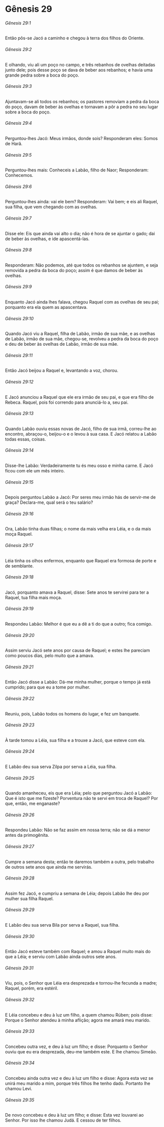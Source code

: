 # Gênesis 29

###### Gênesis 29:1

Então pôs-se Jacó a caminho e chegou à terra dos filhos do Oriente.

###### Gênesis 29:2

E olhando, viu ali um poço no campo, e três rebanhos de ovelhas deitadas junto dele; pois desse poço se dava de beber aos rebanhos; e havia uma grande pedra sobre a boca do poço.

###### Gênesis 29:3

Ajuntavam-se ali todos os rebanhos; os pastores removiam a pedra da boca do poço, davam de beber às ovelhas e tornavam a pôr a pedra no seu lugar sobre a boca do poço.

###### Gênesis 29:4

Perguntou-lhes Jacó: Meus irmãos, donde sois? Responderam eles: Somos de Harã.

###### Gênesis 29:5

Perguntou-lhes mais: Conheceis a Labão, filho de Naor; Responderam: Conhecemos.

###### Gênesis 29:6

Perguntou-lhes ainda: vai ele bem? Responderam: Vai bem; e eis ali Raquel, sua filha, que vem chegando com as ovelhas.

###### Gênesis 29:7

Disse ele: Eis que ainda vai alto o dia; não é hora de se ajuntar o gado; dai de beber às ovelhas, e ide apascentá-las.

###### Gênesis 29:8

Responderam: Não podemos, até que todos os rebanhos se ajuntem, e seja removida a pedra da boca do poço; assim é que damos de beber às ovelhas.

###### Gênesis 29:9

Enquanto Jacó ainda lhes falava, chegou Raquel com as ovelhas de seu pai; porquanto era ela quem as apascentava.

###### Gênesis 29:10

Quando Jacó viu a Raquel, filha de Labão, irmão de sua mãe, e as ovelhas de Labão, irmão de sua mãe, chegou-se, revolveu a pedra da boca do poço e deu de beber às ovelhas de Labão, irmão de sua mãe.

###### Gênesis 29:11

Então Jacó beijou a Raquel e, levantando a voz, chorou.

###### Gênesis 29:12

E Jacó anunciou a Raquel que ele era irmão de seu pai, e que era filho de Rebeca. Raquel, pois foi correndo para anunciá-lo a, seu pai.

###### Gênesis 29:13

Quando Labão ouviu essas novas de Jacó, filho de sua irmã, correu-lhe ao encontro, abraçou-o, beijou-o e o levou à sua casa. E Jacó relatou a Labão todas essas, coisas.

###### Gênesis 29:14

Disse-lhe Labão: Verdadeiramente tu és meu osso e minha carne. E Jacó ficou com ele um mês inteiro.

###### Gênesis 29:15

Depois perguntou Labão a Jacó: Por seres meu irmão hás de servir-me de graça? Declara-me, qual será o teu salário?

###### Gênesis 29:16

Ora, Labão tinha duas filhas; o nome da mais velha era Léia, e o da mais moça Raquel.

###### Gênesis 29:17

Léia tinha os olhos enfermos, enquanto que Raquel era formosa de porte e de semblante.

###### Gênesis 29:18

Jacó, porquanto amava a Raquel, disse: Sete anos te servirei para ter a Raquel, tua filha mais moça.

###### Gênesis 29:19

Respondeu Labão: Melhor é que eu a dê a ti do que a outro; fica comigo.

###### Gênesis 29:20

Assim serviu Jacó sete anos por causa de Raquel; e estes lhe pareciam como poucos dias, pelo muito que a amava.

###### Gênesis 29:21

Então Jacó disse a Labão: Dá-me minha mulher, porque o tempo já está cumprido; para que eu a tome por mulher.

###### Gênesis 29:22

Reuniu, pois, Labão todos os homens do lugar, e fez um banquete.

###### Gênesis 29:23

À tarde tomou a Léia, sua filha e a trouxe a Jacó, que esteve com ela.

###### Gênesis 29:24

E Labão deu sua serva Zilpa por serva a Léia, sua filha.

###### Gênesis 29:25

Quando amanheceu, eis que era Léia; pelo que perguntou Jacó a Labão: Que é isto que me fizeste? Porventura não te servi em troca de Raquel? Por que, então, me enganaste?

###### Gênesis 29:26

Respondeu Labão: Não se faz assim em nossa terra; não se dá a menor antes da primogênita.

###### Gênesis 29:27

Cumpre a semana desta; então te daremos também a outra, pelo trabalho de outros sete anos que ainda me servirás.

###### Gênesis 29:28

Assim fez Jacó, e cumpriu a semana de Léia; depois Labão lhe deu por mulher sua filha Raquel.

###### Gênesis 29:29

E Labão deu sua serva Bila por serva a Raquel, sua filha.

###### Gênesis 29:30

Então Jacó esteve também com Raquel; e amou a Raquel muito mais do que a Léia; e serviu com Labão ainda outros sete anos.

###### Gênesis 29:31

Viu, pois, o Senhor que Léia era desprezada e tornou-lhe fecunda a madre; Raquel, porém, era estéril.

###### Gênesis 29:32

E Léia concebeu e deu à luz um filho, a quem chamou Rúben; pois disse: Porque o Senhor atendeu à minha aflição; agora me amará meu marido.

###### Gênesis 29:33

Concebeu outra vez, e deu à luz um filho; e disse: Porquanto o Senhor ouviu que eu era desprezada, deu-me também este. E lhe chamou Simeão.

###### Gênesis 29:34

Concebeu ainda outra vez e deu à luz um filho e disse: Agora esta vez se unirá meu marido a mim, porque três filhos lhe tenho dado. Portanto lhe chamou Levi.

###### Gênesis 29:35

De novo concebeu e deu à luz um filho; e disse: Esta vez louvarei ao Senhor. Por isso lhe chamou Judá. E cessou de ter filhos.

